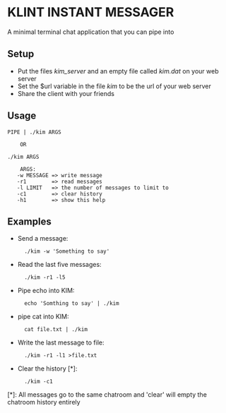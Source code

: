 KLINT INSTANT MESSAGER
======================

A minimal terminal chat application that you can pipe into


Setup
-----

* Put the files *kim_server* and an empty file called *kim.dat* on your web server
* Set the $url variable in the file *kim* to be the url of your web server
* Share the client with your friends

Usage
-----
	PIPE | ./kim ARGS 
		
 		OR
 	
	./kim ARGS		
 	
      	ARGS:
       -w MESSAGE => write message
       -r1        => read messages
       -l LIMIT   => the number of messages to limit to
       -c1        => clear history
       -h1  	  => show this help	

Examples
--------
	
* Send a message:

 		./kim -w 'Something to say'

* Read the last five messages:

		./kim -r1 -l5
	
* Pipe echo into KIM:

		echo 'Somthing to say' | ./kim

* pipe cat into KIM:

		cat file.txt | ./kim

* Write the last message to file:

		./kim -r1 -l1 >file.txt
	
* Clear the history [*]:

		./kim -c1

[*]: All messages go to the same chatroom and 'clear' will empty the chatroom history entirely
